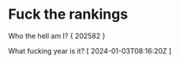 # Fuck the rankings

Who the hell am I?
{ 202582 }

What fucking year is it?
[ 2024-01-03T08:16:20Z ]
